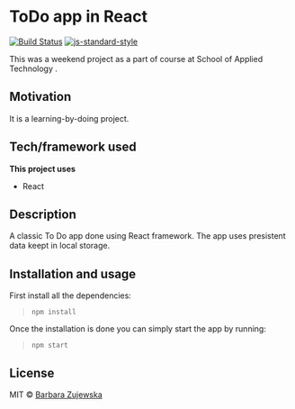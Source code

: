 # ToDo app in React

[![Build Status](https://travis-ci.com/travis-ci/travis-web.svg?branch=master)](https://travis-ci.com/travis-ci/travis-web)
[![js-standard-style](https://img.shields.io/badge/code%20style-standard-brightgreen.svg?style=flat)](https://github.com/feross/standard)
 
This was a weekend project as a part of course at School of Applied Technology </salt>.

## Motivation
It is a learning-by-doing project.

## Tech/framework used
<b>This project uses</b>
- React

## Description
A classic To Do app done using React framework. The app uses presistent data keept in local storage.


## Installation and usage
First install all the dependencies:

> `npm install`

Once the installation is done you can simply start the app by running:

> `npm start`

## License
MIT © [Barbara Zujewska]()
